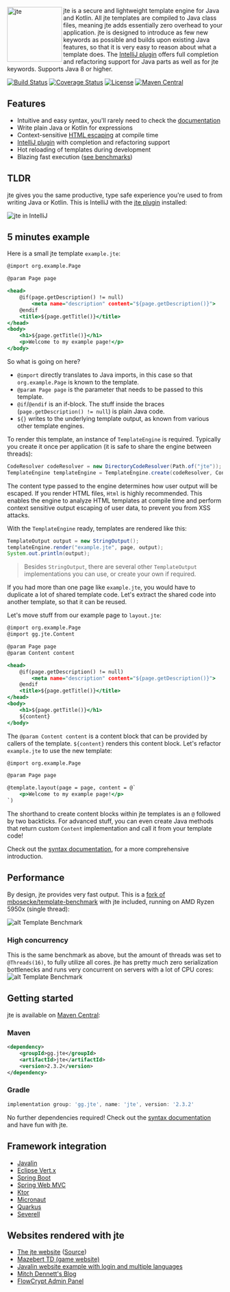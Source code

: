 <img align="left" alt="jte" src="jte.svg" width="128">jte is a secure and lightweight template engine for Java and Kotlin. All jte templates are compiled to Java class files, meaning jte adds essentially zero overhead to your application. jte is designed to introduce as few new keywords as possible and builds upon existing Java features, so that it is very easy to reason about what a template does. The <a href="https://plugins.jetbrains.com/plugin/14521-jte">IntelliJ plugin</a> offers full completion and refactoring support for Java parts as well as for jte keywords. Supports Java 8 or higher.
<br clear="left">

[![Build Status](https://github.com/casid/jte/workflows/Test%20all%20JDKs%20on%20all%20OSes/badge.svg)](https://github.com/casid/jte/actions)
[![Coverage Status](https://codecov.io/gh/casid/jte/branch/main/graph/badge.svg)](https://codecov.io/gh/casid/jte)
[![License](https://img.shields.io/badge/license-Apache%202.0-blue.svg)](https://raw.githubusercontent.com/casid/jte/master/LICENSE)
[![Maven Central](https://img.shields.io/maven-central/v/gg.jte/jte.svg)](http://mvnrepository.com/artifact/gg.jte/jte)

## Features
- Intuitive and easy syntax, you'll rarely need to check the [documentation](DOCUMENTATION.md)
- Write plain Java or Kotlin for expressions
- Context-sensitive [HTML escaping](https://github.com/casid/jte/blob/master/DOCUMENTATION.md#html-escaping) at compile time
- <a href="https://plugins.jetbrains.com/plugin/14521-jte">IntelliJ plugin</a> with completion and refactoring support
- Hot reloading of templates during development
- Blazing fast execution ([see benchmarks](#performance))

## TLDR

jte gives you the same productive, type safe experience you're used to from writing Java or Kotlin. This is IntelliJ with the <a href="https://plugins.jetbrains.com/plugin/14521-jte">jte plugin</a> installed:

<img alt="jte in IntelliJ" src="jte-intellij.gif" />

## 5 minutes example

Here is a small jte template `example.jte`:
```htm
@import org.example.Page

@param Page page

<head>
    @if(page.getDescription() != null)
        <meta name="description" content="${page.getDescription()}">
    @endif
    <title>${page.getTitle()}</title>
</head>
<body>
    <h1>${page.getTitle()}</h1>
    <p>Welcome to my example page!</p>
</body>
```

So what is going on here?
- `@import` directly translates to Java imports, in this case so that `org.example.Page` is known to the template.
- `@param Page page` is the parameter that needs to be passed to this template.
- `@if`/`@endif` is an if-block. The stuff inside the braces (`page.getDescription() != null`) is plain Java code.
- `${}` writes to the underlying template output, as known from various other template engines.

To render this template, an instance of `TemplateEngine` is required. Typically you create it once per application (it is safe to share the engine between threads):
```java
CodeResolver codeResolver = new DirectoryCodeResolver(Path.of("jte")); // This is the directory where your .jte files are located.
TemplateEngine templateEngine = TemplateEngine.create(codeResolver, ContentType.Html); // Two choices: Plain or Html
```

The content type passed to the engine determines how user output will be escaped. If you render HTML files, `Html` is highly recommended. This enables the engine to analyze HTML templates at compile time and perform context sensitive output escaping of user data, to prevent you from XSS attacks.

With the `TemplateEngine` ready, templates are rendered like this:
```java
TemplateOutput output = new StringOutput();
templateEngine.render("example.jte", page, output);
System.out.println(output);
```

> Besides `StringOutput`, there are several other `TemplateOutput` implementations you can use, or create your own if required.

If you had more than one page like `example.jte`, you would have to duplicate a lot of shared template code. Let's extract the shared code into another template, so that it can be reused.

Let's move stuff from our example page to `layout.jte`:

```htm
@import org.example.Page
@import gg.jte.Content

@param Page page
@param Content content

<head>
    @if(page.getDescription() != null)
        <meta name="description" content="${page.getDescription()}">
    @endif
    <title>${page.getTitle()}</title>
</head>
<body>
    <h1>${page.getTitle()}</h1>
    ${content}
</body>
```

The `@param Content content` is a content block that can be provided by callers of the template. `${content}` renders this content block. Let's refactor `example.jte` to use the new template:

```htm
@import org.example.Page

@param Page page

@template.layout(page = page, content = @`
    <p>Welcome to my example page!</p>
`)
```

The shorthand to create content blocks within jte templates is an `@` followed by two backticks. For advanced stuff, you can even create Java methods that return custom `Content` implementation and call it from your template code!

Check out the [syntax documentation](DOCUMENTATION.md), for a more comprehensive introduction.

## Performance
By design, jte provides very fast output. This is a <a href="https://github.com/casid/template-benchmark/">fork of mbosecke/template-benchmark</a> with jte included, running on AMD Ryzen 5950x (single thread):

![alt Template Benchmark](https://raw.githubusercontent.com/casid/template-benchmark/master/results.png)

### High concurrency
This is the same benchmark as above, but the amount of threads was set to `@Threads(16)`, to fully utilize all cores. jte has pretty much zero serialization bottlenecks and runs  very concurrent on servers with a lot of CPU cores:
![alt Template Benchmark](https://raw.githubusercontent.com/casid/template-benchmark/ryzen-5950x/results.png)

## Getting started

jte is available on <a href="http://mvnrepository.com/artifact/gg.jte/jte">Maven Central</a>:

### Maven
```xml
<dependency>
    <groupId>gg.jte</groupId>
    <artifactId>jte</artifactId>
    <version>2.3.2</version>
</dependency>
```

### Gradle
```groovy
implementation group: 'gg.jte', name: 'jte', version: '2.3.2'
```

No further dependencies required! Check out the [syntax documentation](DOCUMENTATION.md) and have fun with jte.

## Framework integration

- [Javalin](https://javalin.io/tutorials/jte)
- [Eclipse Vert.x](https://github.com/vert-x3/vertx-web/tree/master/vertx-template-engines/vertx-web-templ-jte)
- [Spring Boot](https://github.com/casid/jte-spring-boot-demo)
- [Spring Web MVC](https://github.com/izogfif/demo-spring-jte)
- [Ktor](https://ktor.io/docs/jte.html)
- [Micronaut](https://micronaut-projects.github.io/micronaut-views/latest/guide/#jte)
- [Quarkus](https://github.com/renannprado/quarkus-jte-extension/)
- [Severell](https://github.com/severell/severell-jte-plugin)

## Websites rendered with jte

- <a href="https://jte.gg">The jte website</a> (<a href="https://github.com/casid/jte-website">Source</a>)
- <a href="https://mazebert.com">Mazebert TD (game website)</a>
- <a href="https://github.com/casid/jte-javalin-tutorial">Javalin website example with login and multiple languages</a>
- <a href="https://www.mitchdennett.com/">Mitch Dennett's Blog</a>
- <a href="https://flowcrypt.com/docs/business/enterprise-admin-panel.html">FlowCrypt Admin Panel</a>
